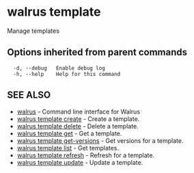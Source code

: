 # walrus template

Manage templates

## Options inherited from parent commands

```
  -d, --debug   Enable debug log
  -h, --help    Help for this command
```

## SEE ALSO

* [walrus](../walrus)	 - Command line interface for Walrus
* [walrus template create](walrus_template_create)	 - Create a template.
* [walrus template delete](walrus_template_delete)	 - Delete a template.
* [walrus template get](walrus_template_get)	 - Get a template.
* [walrus template get-versions](walrus_template_get-versions)	 - Get versions for a template.
* [walrus template list](walrus_template_list)	 - Get templates.
* [walrus template refresh](walrus_template_refresh)	 - Refresh for a template.
* [walrus template update](walrus_template_update)	 - Update a template.

